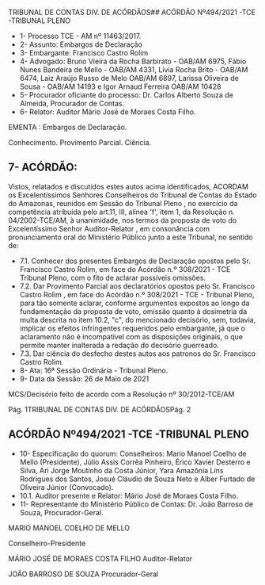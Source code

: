 TRIBUNAL DE CONTAS DIV. DE ACÓRDÃOS## ACÓRDÃO Nº494/2021 -TCE -TRIBUNAL PLENO

- 1- Processo TCE - AM nº 11463/2017.
- 2- Assunto: Embargos de Declaração
- 3- Embargante: Francisco Castro Rolim
- 4- Advogado: Bruno Vieira da Rocha Barbirato - OAB/AM 6975, Fábio Nunes Bandeira de Mello - OAB/AM 4331, Lívia Rocha Brito - OAB/AM 6474, Laiz Araújo Russo de Melo OAB/AM 6897, Larissa Oliveira de Sousa - OAB/AM 14193 e Igor Arnaud Ferreira OAB/AM 10428
- 5- Procurador oficiante do processo: Dr. Carlos Alberto Souza de Almeida, Procurador de Contas.
- 6- Relator: Auditor Mário José de Moraes Costa Filho.

EMENTA : Embargos de Declaração.

Conhecimento. Provimento Parcial. Ciência.

## 7- ACÓRDÃO:

Vistos, relatados e discutidos estes autos acima identificados, ACORDAM os Excelentíssimos Senhores Conselheiros do Tribunal de Contas do Estado do Amazonas, reunidos em Sessão do Tribunal Pleno , no exercício da competência atribuída pelo art.11, III,  alínea 'f', item 1, da Resolução n. 04/2002-TCE/AM, à  unanimidade, nos termos da proposta  de  voto  do  Excelentíssimo  Senhor  Auditor-Relator , em  consonância com pronunciamento oral do Ministério Público junto a este Tribunal, no sentido de:

- 7.1. Conhecer dos  presentes Embargos  de  Declaração  opostos  pelo Sr. Francisco Castro Rolim, em face do Acórdão n.º 308/2021 - TCE Tribunal Pleno, com o fito de aclarar possíveis omissões.
- 7.2. Dar Provimento Parcial aos declaratórios opostos pelo Sr. Francisco Castro Rolim , em face do Acórdão n.º 308/2021 - TCE - Tribunal Pleno, para tão somente aclarar, conforme argumentos expostos ao longo da fundamentação  da  proposta  de  voto, omissão quanto  à  dosimetria  da multa descrita no item 10.2, "c", do mencionado decisório, sem, todavia, implicar os  efeitos  infringentes  requeridos  pelo  embargante,  já  que  o aclaramento  não  é  incompatível  com  as  disposições  originais,  o  que permite manter inalterada a redação do decisório guerreado.
- 7.3. Dar ciência do desfecho destes autos aos patronos do Sr. Francisco Castro Rolim.
- 8- Ata: 16ª Sessão Ordinária - Tribunal Pleno.
- 9- Data da Sessão: 26 de Maio de 2021

MCS/Decisório feito de acordo com a Resolução nº 30/2012-TCE/AM

Pág. 1TRIBUNAL DE CONTAS DIV. DE ACÓRDÃOSPág. 2

## ACÓRDÃO Nº494/2021 -TCE -TRIBUNAL PLENO

- 10-  Especificação do quorum: Conselheiros: Mario Manoel Coelho de Mello (Presidente), Júlio Assis Corrêa Pinheiro, Érico Xavier Desterro e Silva, Ari Jorge Moutinho da Costa Júnior, Yara Amazônia Lins Rodrigues dos Santos, Josué Cláudio de Souza Neto e Alber Furtado de Oliveira Júnior (Convocado).
- 10.1. Auditor presente e Relator: Mário José de Moraes Costa Filho.
- 11-  Representante  do  Ministério  Público  de  Contas: Dr. João  Barroso  de  Souza, Procurador-Geral.

MARIO MANOEL COELHO DE MELLO

Conselheiro-Presidente

MÁRIO JOSÉ DE MORAES COSTA FILHO Auditor-Relator

JOÃO BARROSO DE SOUZA Procurador-Geral